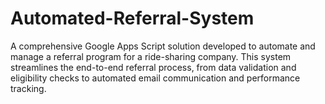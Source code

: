 # Automated-Referral-System
A comprehensive Google Apps Script solution developed to automate and manage a referral program for a ride-sharing company. This system streamlines the end-to-end referral process, from data validation and eligibility checks to automated email communication and performance tracking.
